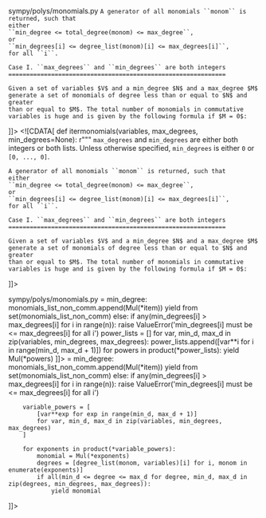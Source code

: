 <change>
<file change-number-for-this-file="1">sympy/polys/monomials.py</file>
<original line-count="69" no-ellipsis="true"><![CDATA[
def itermonomials(variables, max_degrees, min_degrees=None):
    r"""
    ``max_degrees`` and ``min_degrees`` are either both integers or both lists.
    Unless otherwise specified, ``min_degrees`` is either ``0`` or
    ``[0, ..., 0]``.

    A generator of all monomials ``monom`` is returned, such that
    either
    ``min_degree <= total_degree(monom) <= max_degree``,
    or
    ``min_degrees[i] <= degree_list(monom)[i] <= max_degrees[i]``,
    for all ``i``.

    Case I. ``max_degrees`` and ``min_degrees`` are both integers
    =============================================================

    Given a set of variables $V$ and a min_degree $N$ and a max_degree $M$
    generate a set of monomials of degree less than or equal to $N$ and greater
    than or equal to $M$. The total number of monomials in commutative
    variables is huge and is given by the following formula if $M = 0$:
]]></original>
<modified no-ellipsis="true"><![CDATA[
def itermonomials(variables, max_degrees, min_degrees=None):
    r"""
    ``max_degrees`` and ``min_degrees`` are either both integers or both lists.
    Unless otherwise specified, ``min_degrees`` is either ``0`` or
    ``[0, ..., 0]``.

    A generator of all monomials ``monom`` is returned, such that
    either
    ``min_degree <= total_degree(monom) <= max_degree``,
    or
    ``min_degrees[i] <= degree_list(monom)[i] <= max_degrees[i]``,
    for all ``i``.

    Case I. ``max_degrees`` and ``min_degrees`` are both integers
    =============================================================

    Given a set of variables $V$ and a min_degree $N$ and a max_degree $M$
    generate a set of monomials of degree less than or equal to $N$ and greater
    than or equal to $M$. The total number of monomials in commutative
    variables is huge and is given by the following formula if $M = 0$:
]]></modified>
</change>

<change>
<file change-number-for-this-file="2">sympy/polys/monomials.py</file>
<original line-count="109" no-ellipsis="true"><![CDATA[
        else:
            monomials_list_non_comm = []
            for item in product(variables, repeat=max_degree):
                powers = dict()
                for variable in variables:
                    powers[variable] = 0
                for variable in item:
                    if variable != 1:
                        powers[variable] += 1
                if max(powers.values()) >= min_degree:
                    monomials_list_non_comm.append(Mul(*item))
            yield from set(monomials_list_non_comm)
    else:
        if any(min_degrees[i] > max_degrees[i] for i in range(n)):
            raise ValueError('min_degrees[i] must be <= max_degrees[i] for all i')
        power_lists = []
        for var, min_d, max_d in zip(variables, min_degrees, max_degrees):
            power_lists.append([var**i for i in range(min_d, max_d + 1)])
        for powers in product(*power_lists):
            yield Mul(*powers)
]]></original>
<modified no-ellipsis="true"><![CDATA[
        else:
            monomials_list_non_comm = []
            for item in product(variables, repeat=max_degree):
                powers = dict()
                for variable in variables:
                    powers[variable] = 0
                for variable in item:
                    if variable != 1:
                        powers[variable] += 1
                if max(powers.values()) >= min_degree:
                    monomials_list_non_comm.append(Mul(*item))
            yield from set(monomials_list_non_comm)
    else:
        if any(min_degrees[i] > max_degrees[i] for i in range(n)):
            raise ValueError('min_degrees[i] must be <= max_degrees[i] for all i')
        
        variable_powers = [
            [var**exp for exp in range(min_d, max_d + 1)]
            for var, min_d, max_d in zip(variables, min_degrees, max_degrees)
        ]
        
        for exponents in product(*variable_powers):
            monomial = Mul(*exponents)
            degrees = [degree_list(monom, variables)[i] for i, monom in enumerate(exponents)]
            if all(min_d <= degree <= max_d for degree, min_d, max_d in zip(degrees, min_degrees, max_degrees)):
                yield monomial
]]></modified>
</change>